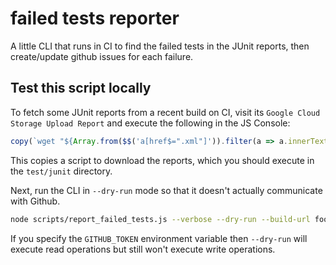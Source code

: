 # failed tests reporter

A little CLI that runs in CI to find the failed tests in the JUnit reports, then create/update github issues for each failure.

## Test this script locally

To fetch some JUnit reports from a recent build on CI, visit its `Google Cloud Storage Upload Report` and execute the following in the JS Console:

```js
copy(`wget "${Array.from($$('a[href$=".xml"]')).filter(a => a.innerText === 'Download').map(a => a.href.replace('https://storage.cloud.google.com/', 'https://storage.googleapis.com/')).join('" "')}"`)
```

This copies a script to download the reports, which you should execute in the `test/junit` directory.

Next, run the CLI in `--dry-run` mode so that it doesn't actually communicate with Github.

```sh
node scripts/report_failed_tests.js --verbose --dry-run --build-url foo
```

If you specify the `GITHUB_TOKEN` environment variable then `--dry-run` will execute read operations but still won't execute write operations.